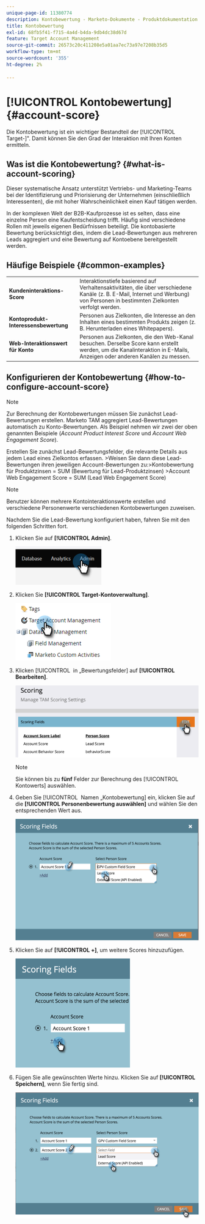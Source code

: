 ```yaml
---
unique-page-id: 11380774
description: Kontobewertung - Marketo-Dokumente - Produktdokumentation
title: Kontobewertung
exl-id: 68fb5f41-f715-4a4d-b4da-9db4dc38d67d
feature: Target Account Management
source-git-commit: 26573c20c411208e5a01aa7ec73a97e7208b35d5
workflow-type: tm+mt
source-wordcount: '355'
ht-degree: 2%

---
```


# [!UICONTROL Kontobewertung] {#account-score}

Die Kontobewertung ist ein wichtiger Bestandteil der [!UICONTROL Target-]&quot;. Damit können Sie den Grad der Interaktion mit Ihren Konten ermitteln.

## Was ist die Kontobewertung? {#what-is-account-scoring}

Dieser systematische Ansatz unterstützt Vertriebs- und Marketing-Teams bei der Identifizierung und Priorisierung der Unternehmen (einschließlich Interessenten), die mit hoher Wahrscheinlichkeit einen Kauf tätigen werden.

In der komplexen Welt der B2B-Kaufprozesse ist es selten, dass eine einzelne Person eine Kaufentscheidung trifft. Häufig sind verschiedene Rollen mit jeweils eigenen Bedürfnissen beteiligt. Die kontobasierte Bewertung berücksichtigt dies, indem die Lead-Bewertungen aus mehreren Leads aggregiert und eine Bewertung auf Kontoebene bereitgestellt werden.

## Häufige Beispiele {#common-examples}

<table>
 <tbody>
  <tr>
   <td><strong>Kundeninteraktions-Score</strong></td>
   <td>Interaktionstiefe basierend auf Verhaltensaktivitäten, die über verschiedene Kanäle (z. B. E-Mail, Internet und Werbung) von Personen in bestimmten Zielkonten verfolgt werden.</td>
  </tr>
  <tr>
   <td><strong>Kontoprodukt-Interessensbewertung</strong></td>
   <td>Personen aus Zielkonten, die Interesse an den Inhalten eines bestimmten Produkts zeigen (z. B. Herunterladen eines Whitepapers).</td>
  </tr>
  <tr>
   <td><strong>Web-Interaktionswert für Konto</strong></td>
   <td>Personen aus Zielkonten, die den Web-Kanal besuchen. Derselbe Score kann erstellt werden, um die Kanalinteraktion in E-Mails, Anzeigen oder anderen Kanälen zu messen.</td>
  </tr>
 </tbody>
</table>

## Konfigurieren der Kontobewertung {#how-to-configure-account-score}

>[!NOTE]
>
>Zur Berechnung der Kontobewertungen müssen Sie zunächst Lead-Bewertungen erstellen. Marketo TAM aggregiert Lead-Bewertungen automatisch zu Konto-Bewertungen. Als Beispiel nehmen wir zwei der oben genannten Beispiele (_Account Product Interest Score_ und _Account Web Engagement Score_).
>
>Erstellen Sie zunächst Lead-Bewertungsfelder, die relevante Details aus jedem Lead eines Zielkontos erfassen.
>&#x200B;>Weisen Sie dann diese Lead-Bewertungen ihren jeweiligen Account-Bewertungen zu:
>&#x200B;>Kontobewertung für Produktzinsen = SUM (Bewertung für Lead-Produktzinsen)
>&#x200B;>Account Web Engagement Score = SUM (Lead Web Engagement Score)

>[!NOTE]
>
>Benutzer können mehrere Kontointeraktionswerte erstellen und verschiedene Personenwerte verschiedenen Kontobewertungen zuweisen.

Nachdem Sie die Lead-Bewertung konfiguriert haben, fahren Sie mit den folgenden Schritten fort.

1. Klicken Sie auf **[!UICONTROL Admin]**.

   ![](assets/account-score-1.png)

1. Klicken Sie **[!UICONTROL Target-Kontoverwaltung]**.

   ![](assets/account-score-2.png)

1. Klicken [!UICONTROL &#x200B; in „Bewertungsfelder] auf **[!UICONTROL Bearbeiten]**.

   ![](assets/account-score-3.png)

   >[!NOTE]
   >
   >Sie können bis zu **fünf** Felder zur Berechnung des [!UICONTROL Kontowerts] auswählen.

1. Geben Sie [!UICONTROL &#x200B; Namen „Kontobewertung] ein, klicken Sie auf die **[!UICONTROL Personenbewertung auswählen]** und wählen Sie den entsprechenden Wert aus.

   ![](assets/account-score-4.png)

1. Klicken Sie auf **[!UICONTROL +]**, um weitere Scores hinzuzufügen.

   ![](assets/account-score-5.png)

1. Fügen Sie alle gewünschten Werte hinzu. Klicken Sie auf **[!UICONTROL Speichern]**, wenn Sie fertig sind.

   ![](assets/account-score-6.png)
